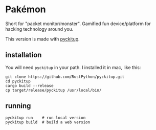 # Pakémon

Short for "packet monitor/monster". Gamified fun device/platform for hacking technology around you.

This version is made with [pyckitup](https://github.com/RustPython/pyckitup).

## installation

You will need `pyckitup` in your path. I installed it in mac, like this:

```
git clone https://github.com/RustPython/pyckitup.git
cd pyckitup
cargo build --release
cp target/release/pyckitup /usr/local/bin/
```

## running

```
pyckitup run    # run local version
pyckitup build  # build a web version
```